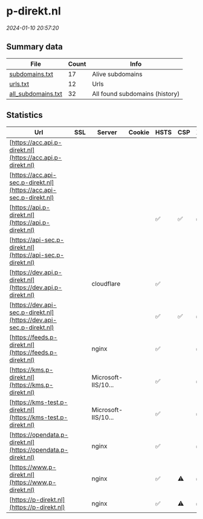 # p-direkt.nl
*2024-01-10 20:57:20*
## Summary data
| File       | Count | Info |
|------------|-------|------|
|[subdomains.txt](/data/p-direkt.nl/subdomains.txt)|17|Alive subdomains|
|[urls.txt](/data/p-direkt.nl/urls.txt)|12|Urls|
|[all_subdomains.txt](/data/p-direkt.nl/all_subdomains.txt)|32|All found subdomains (history)|
## Statistics
| Url | SSL | Server | Cookie | HSTS | CSP | XFO | XXP | RP | Tech |Title |
|------------|-------|------|------|------|------|------|------|------|------|------|
|[https://acc.api.p-direkt.nl](https://acc.api.p-direkt.nl)| || | | | | |:white_check_mark: |||
|[https://acc.api-sec.p-direkt.nl](https://acc.api-sec.p-direkt.nl)| || | | | | |:white_check_mark: ||400 No required...|
|[https://api.p-direkt.nl](https://api.p-direkt.nl)| || |:white_check_mark: |:white_check_mark: |:white_check_mark: |:white_check_mark: |HSTS||
|[https://api-sec.p-direkt.nl](https://api-sec.p-direkt.nl)| || | | | | |:white_check_mark: ||400 No required...|
|[https://dev.api.p-direkt.nl](https://dev.api.p-direkt.nl)| |cloudflare| |:white_check_mark: | | | |:white_check_mark: |Cloudflare HTTP/...||
|[https://dev.api-sec.p-direkt.nl](https://dev.api-sec.p-direkt.nl)| || |:white_check_mark: |:white_check_mark: |:white_check_mark: |:white_check_mark: |HSTS||
|[https://feeds.p-direkt.nl](https://feeds.p-direkt.nl)| |nginx| |:white_check_mark: | |:white_check_mark: |:white_check_mark: |:white_check_mark: |HSTS Nginx||
|[https://kms.p-direkt.nl](https://kms.p-direkt.nl)| |Microsoft-IIS/10...| |:white_check_mark: | |:white_check_mark: |:white_check_mark: |:white_check_mark: |HSTS IIS:10.0 Wi...|403 - Forbidden:...|
|[https://kms-test.p-direkt.nl](https://kms-test.p-direkt.nl)| |Microsoft-IIS/10...| |:white_check_mark: | |:white_check_mark: |:white_check_mark: |:white_check_mark: |HSTS IIS:10.0 Wi...|403 - Forbidden:...|
|[https://opendata.p-direkt.nl](https://opendata.p-direkt.nl)| |nginx| |:white_check_mark: | |:white_check_mark: |:white_check_mark: |:white_check_mark: |HSTS Nginx||
|[https://www.p-direkt.nl](https://www.p-direkt.nl)| |nginx| |:white_check_mark: |:warning: |:white_check_mark: |:white_check_mark: |:white_check_mark: |Bloomreach HSTS...|Home | O&P Rijk...|
|[https://p-direkt.nl](https://p-direkt.nl)| |nginx| |:white_check_mark: |:warning: |:white_check_mark: |:white_check_mark: |:white_check_mark: |HSTS Nginx|301 Moved Perman...|